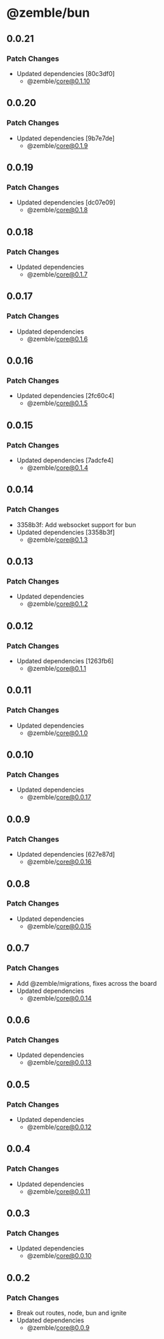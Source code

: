 # @zemble/bun

## 0.0.21

### Patch Changes

- Updated dependencies [80c3df0]
  - @zemble/core@0.1.10

## 0.0.20

### Patch Changes

- Updated dependencies [9b7e7de]
  - @zemble/core@0.1.9

## 0.0.19

### Patch Changes

- Updated dependencies [dc07e09]
  - @zemble/core@0.1.8

## 0.0.18

### Patch Changes

- Updated dependencies
  - @zemble/core@0.1.7

## 0.0.17

### Patch Changes

- Updated dependencies
  - @zemble/core@0.1.6

## 0.0.16

### Patch Changes

- Updated dependencies [2fc60c4]
  - @zemble/core@0.1.5

## 0.0.15

### Patch Changes

- Updated dependencies [7adcfe4]
  - @zemble/core@0.1.4

## 0.0.14

### Patch Changes

- 3358b3f: Add websocket support for bun
- Updated dependencies [3358b3f]
  - @zemble/core@0.1.3

## 0.0.13

### Patch Changes

- Updated dependencies
  - @zemble/core@0.1.2

## 0.0.12

### Patch Changes

- Updated dependencies [1263fb6]
  - @zemble/core@0.1.1

## 0.0.11

### Patch Changes

- Updated dependencies
  - @zemble/core@0.1.0

## 0.0.10

### Patch Changes

- Updated dependencies
  - @zemble/core@0.0.17

## 0.0.9

### Patch Changes

- Updated dependencies [627e87d]
  - @zemble/core@0.0.16

## 0.0.8

### Patch Changes

- Updated dependencies
  - @zemble/core@0.0.15

## 0.0.7

### Patch Changes

- Add @zemble/migrations, fixes across the board
- Updated dependencies
  - @zemble/core@0.0.14

## 0.0.6

### Patch Changes

- Updated dependencies
  - @zemble/core@0.0.13

## 0.0.5

### Patch Changes

- Updated dependencies
  - @zemble/core@0.0.12

## 0.0.4

### Patch Changes

- Updated dependencies
  - @zemble/core@0.0.11

## 0.0.3

### Patch Changes

- Updated dependencies
  - @zemble/core@0.0.10

## 0.0.2

### Patch Changes

- Break out routes, node, bun and ignite
- Updated dependencies
  - @zemble/core@0.0.9
